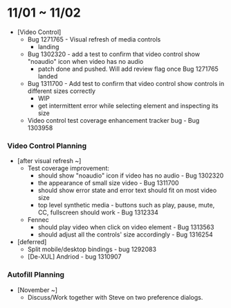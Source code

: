 # 11/01 ~ 11/02

- [Video Control]
  - Bug 1271765 - Visual refresh of media controls
    - landing
  - Bug 1302320 - add a test to confirm that video control show "noaudio" icon when video has no audio
    - patch done and pushed. Will add review flag once Bug 1271765 landed
  - Bug 1311700 - Add test to confirm that video control show controls in different sizes correctly
    - WIP
    - get intermittent error while selecting element and inspecting its size
  - Video control test coverage enhancement tracker bug - Bug 1303958

### Video Control Planning ###

- [after visual refresh ~]
	- Test coverage improvement:
		- should show "noaudio" icon if video has no audio - Bug 1302320
		- the appearance of small size video - Bug 1311700
		- should show error state and error text should fit on most video size
		- top level synthetic media - buttons such as play, pause, mute, CC, fullscreen should work - Bug 1312334
  - Fennec
    - should play video when click on video element - Bug 1313563
    - should adjust all the controls' size accordingly - Bug 1316254
- [deferred]
  - Split mobile/desktop bindings - bug 1292083
  - [De-XUL] Andriod - bug 1310907

### Autofill Planning ###

  - [November ~]
    - Discuss/Work together with Steve on two preference dialogs.
